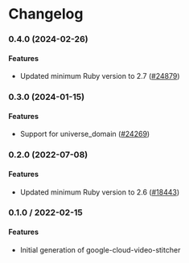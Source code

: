 # Changelog

### 0.4.0 (2024-02-26)

#### Features

* Updated minimum Ruby version to 2.7 ([#24879](https://github.com/googleapis/google-cloud-ruby/issues/24879)) 

### 0.3.0 (2024-01-15)

#### Features

* Support for universe_domain ([#24269](https://github.com/googleapis/google-cloud-ruby/issues/24269)) 

### 0.2.0 (2022-07-08)

#### Features

* Updated minimum Ruby version to 2.6 ([#18443](https://github.com/googleapis/google-cloud-ruby/issues/18443)) 

### 0.1.0 / 2022-02-15

#### Features

* Initial generation of google-cloud-video-stitcher
